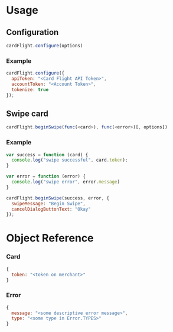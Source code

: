 # Usage

## Configuration

```javascript
cardFlight.configure(options)
```

### Example

```javascript
cardFlight.configure({
  apiToken: "<Card Flight API Token>",
  accountToken: "<Account Token>",
  tokenize: true
});
```

## Swipe card

```javascript
cardFlight.beginSwipe(func(<card>), func(<error>)[, options])
```

### Example

```javascript
var success = function (card) {
  console.log("swipe successful", card.token);
}

var error = function (error) {
  console.log("swipe error", error.message)
}

cardFlight.beginSwipe(success, error, { 
  swipeMessage: "Begin Swipe",
  cancelDialogButtonText: "Okay"
});
```

# Object Reference

### Card

```javascript
{
  token: "<token on merchant>"
}
```

### Error

```javascript
{
  message: "<some descriptive error message>",
  type: "<some type in Error.TYPES>"
}
```
